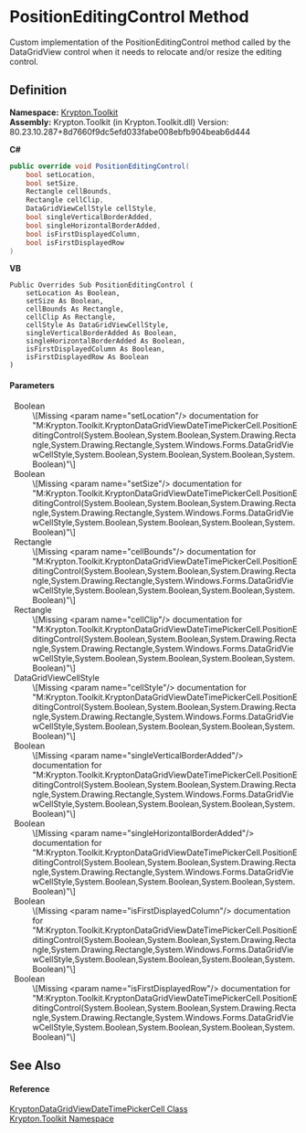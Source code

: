 # PositionEditingControl Method


Custom implementation of the PositionEditingControl method called by the DataGridView control when it needs to relocate and/or resize the editing control.



## Definition
**Namespace:** <a href="79d2eac2-21f4-54ff-7552-b20c33c30600.md">Krypton.Toolkit</a>  
**Assembly:** Krypton.Toolkit (in Krypton.Toolkit.dll) Version: 80.23.10.287+8d7660f9dc5efd033fabe008ebfb904beab6d444

**C#**
``` C#
public override void PositionEditingControl(
	bool setLocation,
	bool setSize,
	Rectangle cellBounds,
	Rectangle cellClip,
	DataGridViewCellStyle cellStyle,
	bool singleVerticalBorderAdded,
	bool singleHorizontalBorderAdded,
	bool isFirstDisplayedColumn,
	bool isFirstDisplayedRow
)
```
**VB**
``` VB
Public Overrides Sub PositionEditingControl ( 
	setLocation As Boolean,
	setSize As Boolean,
	cellBounds As Rectangle,
	cellClip As Rectangle,
	cellStyle As DataGridViewCellStyle,
	singleVerticalBorderAdded As Boolean,
	singleHorizontalBorderAdded As Boolean,
	isFirstDisplayedColumn As Boolean,
	isFirstDisplayedRow As Boolean
)
```



#### Parameters
<dl><dt>  Boolean</dt><dd>\[Missing &lt;param name="setLocation"/&gt; documentation for "M:Krypton.Toolkit.KryptonDataGridViewDateTimePickerCell.PositionEditingControl(System.Boolean,System.Boolean,System.Drawing.Rectangle,System.Drawing.Rectangle,System.Windows.Forms.DataGridViewCellStyle,System.Boolean,System.Boolean,System.Boolean,System.Boolean)"\]</dd><dt>  Boolean</dt><dd>\[Missing &lt;param name="setSize"/&gt; documentation for "M:Krypton.Toolkit.KryptonDataGridViewDateTimePickerCell.PositionEditingControl(System.Boolean,System.Boolean,System.Drawing.Rectangle,System.Drawing.Rectangle,System.Windows.Forms.DataGridViewCellStyle,System.Boolean,System.Boolean,System.Boolean,System.Boolean)"\]</dd><dt>  Rectangle</dt><dd>\[Missing &lt;param name="cellBounds"/&gt; documentation for "M:Krypton.Toolkit.KryptonDataGridViewDateTimePickerCell.PositionEditingControl(System.Boolean,System.Boolean,System.Drawing.Rectangle,System.Drawing.Rectangle,System.Windows.Forms.DataGridViewCellStyle,System.Boolean,System.Boolean,System.Boolean,System.Boolean)"\]</dd><dt>  Rectangle</dt><dd>\[Missing &lt;param name="cellClip"/&gt; documentation for "M:Krypton.Toolkit.KryptonDataGridViewDateTimePickerCell.PositionEditingControl(System.Boolean,System.Boolean,System.Drawing.Rectangle,System.Drawing.Rectangle,System.Windows.Forms.DataGridViewCellStyle,System.Boolean,System.Boolean,System.Boolean,System.Boolean)"\]</dd><dt>  DataGridViewCellStyle</dt><dd>\[Missing &lt;param name="cellStyle"/&gt; documentation for "M:Krypton.Toolkit.KryptonDataGridViewDateTimePickerCell.PositionEditingControl(System.Boolean,System.Boolean,System.Drawing.Rectangle,System.Drawing.Rectangle,System.Windows.Forms.DataGridViewCellStyle,System.Boolean,System.Boolean,System.Boolean,System.Boolean)"\]</dd><dt>  Boolean</dt><dd>\[Missing &lt;param name="singleVerticalBorderAdded"/&gt; documentation for "M:Krypton.Toolkit.KryptonDataGridViewDateTimePickerCell.PositionEditingControl(System.Boolean,System.Boolean,System.Drawing.Rectangle,System.Drawing.Rectangle,System.Windows.Forms.DataGridViewCellStyle,System.Boolean,System.Boolean,System.Boolean,System.Boolean)"\]</dd><dt>  Boolean</dt><dd>\[Missing &lt;param name="singleHorizontalBorderAdded"/&gt; documentation for "M:Krypton.Toolkit.KryptonDataGridViewDateTimePickerCell.PositionEditingControl(System.Boolean,System.Boolean,System.Drawing.Rectangle,System.Drawing.Rectangle,System.Windows.Forms.DataGridViewCellStyle,System.Boolean,System.Boolean,System.Boolean,System.Boolean)"\]</dd><dt>  Boolean</dt><dd>\[Missing &lt;param name="isFirstDisplayedColumn"/&gt; documentation for "M:Krypton.Toolkit.KryptonDataGridViewDateTimePickerCell.PositionEditingControl(System.Boolean,System.Boolean,System.Drawing.Rectangle,System.Drawing.Rectangle,System.Windows.Forms.DataGridViewCellStyle,System.Boolean,System.Boolean,System.Boolean,System.Boolean)"\]</dd><dt>  Boolean</dt><dd>\[Missing &lt;param name="isFirstDisplayedRow"/&gt; documentation for "M:Krypton.Toolkit.KryptonDataGridViewDateTimePickerCell.PositionEditingControl(System.Boolean,System.Boolean,System.Drawing.Rectangle,System.Drawing.Rectangle,System.Windows.Forms.DataGridViewCellStyle,System.Boolean,System.Boolean,System.Boolean,System.Boolean)"\]</dd></dl>

## See Also


#### Reference
<a href="34112ab6-a50c-1ee4-c6eb-4a72b3b0542f.md">KryptonDataGridViewDateTimePickerCell Class</a>  
<a href="79d2eac2-21f4-54ff-7552-b20c33c30600.md">Krypton.Toolkit Namespace</a>  
